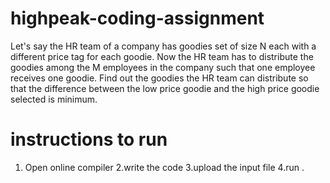 # highpeak-coding-assignment
Let's say the HR team of a company has goodies set of size N each with a different price tag for each goodie. Now the HR team has to distribute the goodies among the M employees in the company such that one employee receives one goodie. Find out the goodies the HR team can distribute so that the difference between the low price goodie and the high price goodie selected is minimum.
# instructions to run 
1. Open online compiler 2.write the code 3.upload the input file 4.run .

